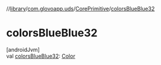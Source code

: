 //[library](../../../index.md)/[com.glovoapp.uds](../index.md)/[CorePrimitive](index.md)/[colorsBlueBlue32](colors-blue-blue32.md)

# colorsBlueBlue32

[androidJvm]\
val [colorsBlueBlue32](colors-blue-blue32.md): [Color](https://developer.android.com/reference/kotlin/androidx/compose/ui/graphics/Color.html)
